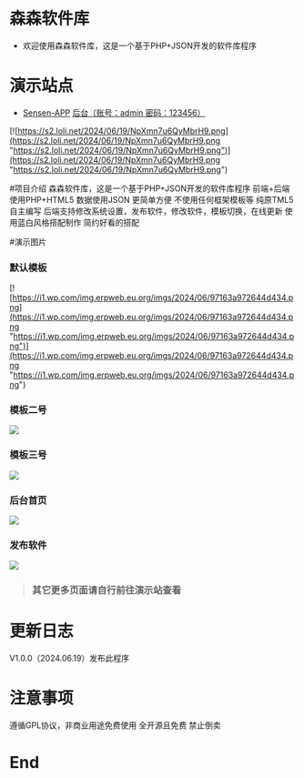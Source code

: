 

# 森森软件库
- 欢迎使用森森软件库，这是一个基于PHP+JSON开发的软件库程序

# 演示站点
- [Sensen-APP](https://sesen.blog/APP/ "Sensen-APP")
[后台（账号：admin 密码：123456）](https://sesen.blog/APP/admin/ "后台（账号：admin 密码：123456）")

[![https://s2.loli.net/2024/06/19/NpXmn7u6QyMbrH9.png](https://s2.loli.net/2024/06/19/NpXmn7u6QyMbrH9.png "https://s2.loli.net/2024/06/19/NpXmn7u6QyMbrH9.png")](https://s2.loli.net/2024/06/19/NpXmn7u6QyMbrH9.png "https://s2.loli.net/2024/06/19/NpXmn7u6QyMbrH9.png")

#项目介绍
森森软件库，这是一个基于PHP+JSON开发的软件库程序
前端+后端使用PHP+HTML5 数据使用JSON 更简单方便
不使用任何框架模板等 纯原TML5自主编写
后端支持修改系统设置，发布软件，修改软件，模板切换，在线更新
使用蓝白风格搭配制作 简约好看的搭配

#演示图片
### **默认模板**
[![https://i1.wp.com/img.erpweb.eu.org/imgs/2024/06/97163a972644d434.png](https://i1.wp.com/img.erpweb.eu.org/imgs/2024/06/97163a972644d434.png "https://i1.wp.com/img.erpweb.eu.org/imgs/2024/06/97163a972644d434.png")](https://i1.wp.com/img.erpweb.eu.org/imgs/2024/06/97163a972644d434.png "https://i1.wp.com/img.erpweb.eu.org/imgs/2024/06/97163a972644d434.png")
### **模板二号** 
[![](https://i1.wp.com/img.erpweb.eu.org/imgs/2024/06/176b6b9bf459d131.png)](https://i1.wp.com/img.erpweb.eu.org/imgs/2024/06/176b6b9bf459d131.png)
### **模板三号**
[![](https://i1.wp.com/img.erpweb.eu.org/imgs/2024/06/6edad10f22678934.png)](https://i1.wp.com/img.erpweb.eu.org/imgs/2024/06/6edad10f22678934.png)
### **后台首页**
[![](https://i1.wp.com/img.erpweb.eu.org/imgs/2024/06/c59ea3e1ca91acfb.png)](https://i1.wp.com/img.erpweb.eu.org/imgs/2024/06/c59ea3e1ca91acfb.png)
### **发布软件**
[![](https://i1.wp.com/img.erpweb.eu.org/imgs/2024/06/b05f7c83251e1075.png)](https://i1.wp.com/img.erpweb.eu.org/imgs/2024/06/b05f7c83251e1075.png)

> ### 其它更多页面请自行前往演示站查看

# 更新日志
V1.0.0（2024.06.19）发布此程序

# 注意事项
遵循GPL协议，非商业用途免费使用  全开源且免费 禁止倒卖

# End
